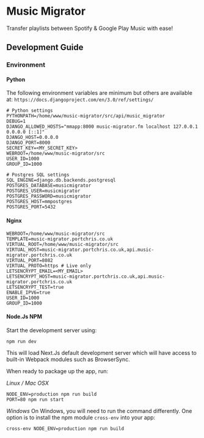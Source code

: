 # Music Migrator
Transfer playlists between Spotify & Google Play Music with ease!

## Development Guide

### Environment

#### Python 
The following environment variables are minimum but others are available at: `https://docs.djangoproject.com/en/3.0/ref/settings/` 
```
# Python settings
PYTHONPATH=/home/www/music-migrator/src/api/music_migrator
DEBUG=1
DJANGO_ALLOWED_HOSTS="mmapp:8000 music-migrator.fm localhost 127.0.0.1 0.0.0.0 [::1]"
DJANGO_HOST=0.0.0.0
DJANGO_PORT=8000
SECRET_KEY=<MY_SECRET_KEY>
WEBROOT=/home/www/music-migrator/src
USER_ID=1000
GROUP_ID=1000

# Postgres SQL settings
SQL_ENGINE=django.db.backends.postgresql
POSTGRES_DATABASE=musicmigrator
POSTGRES_USER=musicmigrator
POSTGRES_PASSWORD=musicmigrator
POSTGRES_HOST=mmpostgres
POSTGRES_PORT=5432
```

#### Nginx
```
WEBROOT=/home/www/music-migrator/src
TEMPLATE=music-migrator.portchris.co.uk
VIRTUAL_ROOT=/home/www/music-migrator/src
VIRTUAL_HOST=music-migrator.portchris.co.uk,api.music-migrator.portchris.co.uk
VIRTUAL_PORT=8082
VIRTUAL_PROTO=https # Live only
LETSENCRYPT_EMAIL=<MY_EMAIL>
LETSENCRYPT_HOST=music-migrator.portchris.co.uk,api.music-migrator.portchris.co.uk
LETSENCRYPT_TEST=true
ENABLE_IPV6=true
USER_ID=1000
GROUP_ID=1000
```

#### Node.Js NPM

Start the development server using: 

```
npm run dev
```

This will load Next.Js default development server which will have access to built-in Webpack modules such as BrowserSync.


When ready to package up the app, run:

*Linux / Mac OSX*
```
NODE_ENV=production npm run build
PORT=80 npm run start 
```

*Windows*
On Windows, you will need to run the command differently. One option is to install the npm module `cross-env` into your app:

```
cross-env NODE_ENV=production npm run build
```
